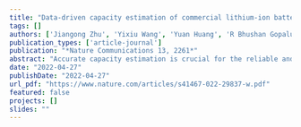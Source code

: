 ```yaml
---
title: "Data-driven capacity estimation of commercial lithium-ion batteries from voltage relaxation"
tags: []
authors: ['Jiangong Zhu', 'Yixiu Wang', 'Yuan Huang', 'R Bhushan Gopaluni', 'Yankai Cao', 'Michael Heere', 'Martin J Mühlbauer', 'Liuda Mereacre', 'Haifeng Dai', 'Xinhua Liu', 'Anatoliy Senyshyn', 'Xuezhe Wei', 'Michael Knapp', 'Helmut Ehrenberg']
publication_types: ['article-journal']
publication: "*Nature Communications 13, 2261*"
abstract: "Accurate capacity estimation is crucial for the reliable and safe operation of lithium-ion batteries. In particular, exploiting the relaxation voltage curve features could enable battery capacity estimation without additional cycling information. Here, we report the study of three datasets comprising 130 commercial lithium-ion cells cycled under various conditions to evaluate the capacity estimation approach. One dataset is collected for model building from batteries with LiNi0.86Co0.11Al0.03O2-based positive electrodes. The other two datasets, used for validation, are obtained from batteries with LiNi0.83Co0.11Mn0.07O2-based positive electrodes and batteries with the blend of Li(NiCoMn)O2 - Li(NiCoAl)O2 positive electrodes. Base models that use machine learning methods are employed to estimate the battery capacity using features derived from the relaxation voltage profiles. The best model achieves a root-mean-square error of 1.1% for the dataset used for the model building. A transfer learning model is then developed by adding a featured linear transformation to the base model. This extended model achieves a root-mean-square error of less than 1.7% on the datasets used for the model validation, indicating the successful applicability of the capacity estimation approach utilizing cell voltage relaxation."
date: "2022-04-27"
publishDate: "2022-04-27"
url_pdf: "https://www.nature.com/articles/s41467-022-29837-w.pdf"
featured: false
projects: []
slides: ""
---
```

